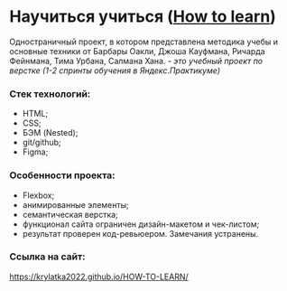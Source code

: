# Научиться учиться ([How to learn](https://krylatka2022.github.io/HOW-TO-LEARN/))
Одностраничный проект, в котором представлена методика учебы и основные техники от Барбары Оакли, Джоша Кауфмана, Ричарда Фейнмана, Тима Урбана, Салмана Хана.
*- это учебный проект по верстке (1-2 спринты обучения в Яндекс.Практикуме)*

### Стек технологий:
* HTML;
* CSS;
* БЭМ (Nested);
* git/github;
* Figma;

### Особенности проекта:
* Flexbox;
* анимированные элементы;
* семантическая верстка;
* функционал сайта ограничен дизайн-макетом и чек-листом;
* результат проверен код-ревьюером. Замечания устранены.

### Ссылка на сайт:
https://krylatka2022.github.io/HOW-TO-LEARN/
